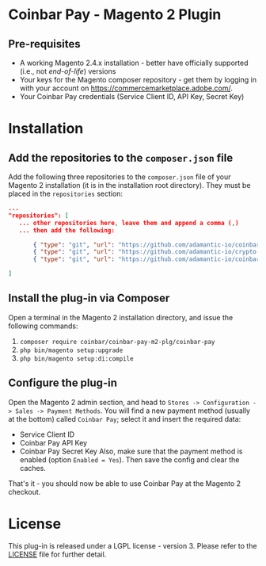 # Coinbar Pay - Magento 2 Plugin

## Pre-requisites
 * A working Magento 2.4.x installation - better have officially supported (i.e., not *end-of-life*) versions
 * Your keys for the Magento composer repository - get them by logging in with your account on https://commercemarketplace.adobe.com/.
 * Your Coinbar Pay credentials (Service Client ID, API Key, Secret Key)

 # Installation
 ## Add the repositories to the `composer.json` file
 Add the following three repositories to the `composer.json` file of your Magento 2 installation (it is in the installation root directory).
 They must be placed in the `repositories` section:
 ```json
...
"repositories": [
    ... other repositories here, leave them and append a comma (,)
    ... then add the following:

        { "type": "git", "url": "https://github.com/adamantic-io/coinbar-pay-php-sdk" },
        { "type": "git", "url": "https://github.com/adamantic-io/crypto-payments-php" },
        { "type": "git", "url": "https://github.com/adamantic-io/coinbar-pay-m2-plg.git" }

]
```

## Install the plug-in via Composer
Open a terminal in the Magento 2 installation directory, and issue the following commands:
 1. `composer require coinbar/coinbar-pay-m2-plg/coinbar-pay`
 2. `php bin/magento setup:upgrade`
 3. `php bin/magento setup:di:compile`

## Configure the plug-in
Open the Magento 2 admin section, and head to
`Stores -> Configuration -> Sales -> Payment Methods`.
You will find a new payment method (usually at the bottom) called `Coinbar Pay`; select it and insert the required data:
 * Service Client ID
 * Coinbar Pay API Key
 * Coinbar Pay Secret Key
Also, make sure that the payment method is enabled (option `Enabled = Yes`).
Then save the config and clear the caches.

That's it - you should now be able to use Coinbar Pay at the Magento 2 checkout.

# License
This plug-in is released under a LGPL license - version 3. Please refer to the [LICENSE](./LICENSE) file for further detail.